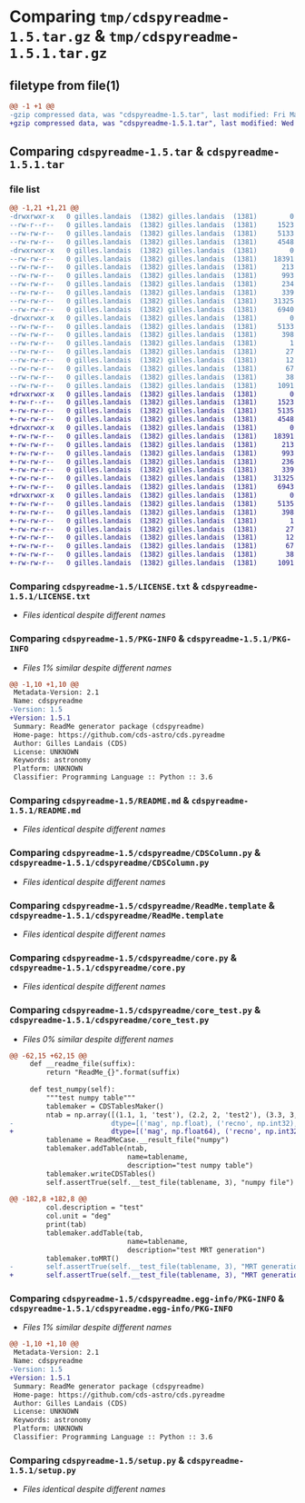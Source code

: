 # Comparing `tmp/cdspyreadme-1.5.tar.gz` & `tmp/cdspyreadme-1.5.1.tar.gz`

## filetype from file(1)

```diff
@@ -1 +1 @@
-gzip compressed data, was "cdspyreadme-1.5.tar", last modified: Fri Mar 17 17:04:14 2023, max compression
+gzip compressed data, was "cdspyreadme-1.5.1.tar", last modified: Wed Jun  7 09:08:00 2023, max compression
```

## Comparing `cdspyreadme-1.5.tar` & `cdspyreadme-1.5.1.tar`

### file list

```diff
@@ -1,21 +1,21 @@
-drwxrwxr-x   0 gilles.landais  (1382) gilles.landais  (1381)        0 2023-03-17 17:04:14.686071 cdspyreadme-1.5/
--rw-r--r--   0 gilles.landais  (1382) gilles.landais  (1381)     1523 2021-02-25 08:29:36.000000 cdspyreadme-1.5/LICENSE.txt
--rw-rw-r--   0 gilles.landais  (1382) gilles.landais  (1381)     5133 2023-03-17 17:04:14.686071 cdspyreadme-1.5/PKG-INFO
--rw-rw-r--   0 gilles.landais  (1382) gilles.landais  (1381)     4548 2022-03-21 17:27:54.000000 cdspyreadme-1.5/README.md
-drwxrwxr-x   0 gilles.landais  (1382) gilles.landais  (1381)        0 2023-03-17 17:04:14.686071 cdspyreadme-1.5/cdspyreadme/
--rw-rw-r--   0 gilles.landais  (1382) gilles.landais  (1381)    18391 2021-06-11 07:12:14.000000 cdspyreadme-1.5/cdspyreadme/CDSColumn.py
--rw-rw-r--   0 gilles.landais  (1382) gilles.landais  (1381)      213 2021-04-30 10:20:23.000000 cdspyreadme-1.5/cdspyreadme/MRT.template
--rw-rw-r--   0 gilles.landais  (1382) gilles.landais  (1381)      993 2022-06-01 07:50:01.000000 cdspyreadme-1.5/cdspyreadme/ReadMe.template
--rw-rw-r--   0 gilles.landais  (1382) gilles.landais  (1381)      234 2023-03-14 10:56:06.000000 cdspyreadme-1.5/cdspyreadme/__init__.py
--rw-rw-r--   0 gilles.landais  (1382) gilles.landais  (1381)      339 2021-02-25 08:29:19.000000 cdspyreadme-1.5/cdspyreadme/bytebybyte.template
--rw-rw-r--   0 gilles.landais  (1382) gilles.landais  (1381)    31325 2023-03-14 10:56:06.000000 cdspyreadme-1.5/cdspyreadme/core.py
--rw-rw-r--   0 gilles.landais  (1382) gilles.landais  (1381)     6940 2021-02-25 08:29:19.000000 cdspyreadme-1.5/cdspyreadme/core_test.py
-drwxrwxr-x   0 gilles.landais  (1382) gilles.landais  (1381)        0 2023-03-17 17:04:14.686071 cdspyreadme-1.5/cdspyreadme.egg-info/
--rw-rw-r--   0 gilles.landais  (1382) gilles.landais  (1381)     5133 2023-03-17 17:04:14.000000 cdspyreadme-1.5/cdspyreadme.egg-info/PKG-INFO
--rw-rw-r--   0 gilles.landais  (1382) gilles.landais  (1381)      398 2023-03-17 17:04:14.000000 cdspyreadme-1.5/cdspyreadme.egg-info/SOURCES.txt
--rw-rw-r--   0 gilles.landais  (1382) gilles.landais  (1381)        1 2023-03-17 17:04:14.000000 cdspyreadme-1.5/cdspyreadme.egg-info/dependency_links.txt
--rw-rw-r--   0 gilles.landais  (1382) gilles.landais  (1381)       27 2023-03-17 17:04:14.000000 cdspyreadme-1.5/cdspyreadme.egg-info/requires.txt
--rw-rw-r--   0 gilles.landais  (1382) gilles.landais  (1381)       12 2023-03-17 17:04:14.000000 cdspyreadme-1.5/cdspyreadme.egg-info/top_level.txt
--rw-rw-r--   0 gilles.landais  (1382) gilles.landais  (1381)       67 2021-06-11 07:27:38.000000 cdspyreadme-1.5/pyproject.toml
--rw-rw-r--   0 gilles.landais  (1382) gilles.landais  (1381)       38 2023-03-17 17:04:14.686071 cdspyreadme-1.5/setup.cfg
--rw-rw-r--   0 gilles.landais  (1382) gilles.landais  (1381)     1091 2021-06-11 08:39:58.000000 cdspyreadme-1.5/setup.py
+drwxrwxr-x   0 gilles.landais  (1382) gilles.landais  (1381)        0 2023-06-07 09:08:00.784558 cdspyreadme-1.5.1/
+-rw-r--r--   0 gilles.landais  (1382) gilles.landais  (1381)     1523 2021-02-25 08:29:36.000000 cdspyreadme-1.5.1/LICENSE.txt
+-rw-rw-r--   0 gilles.landais  (1382) gilles.landais  (1381)     5135 2023-06-07 09:08:00.784558 cdspyreadme-1.5.1/PKG-INFO
+-rw-rw-r--   0 gilles.landais  (1382) gilles.landais  (1381)     4548 2022-03-21 17:27:54.000000 cdspyreadme-1.5.1/README.md
+drwxrwxr-x   0 gilles.landais  (1382) gilles.landais  (1381)        0 2023-06-07 09:08:00.784558 cdspyreadme-1.5.1/cdspyreadme/
+-rw-rw-r--   0 gilles.landais  (1382) gilles.landais  (1381)    18391 2021-06-11 07:12:14.000000 cdspyreadme-1.5.1/cdspyreadme/CDSColumn.py
+-rw-rw-r--   0 gilles.landais  (1382) gilles.landais  (1381)      213 2021-04-30 10:20:23.000000 cdspyreadme-1.5.1/cdspyreadme/MRT.template
+-rw-rw-r--   0 gilles.landais  (1382) gilles.landais  (1381)      993 2022-06-01 07:50:01.000000 cdspyreadme-1.5.1/cdspyreadme/ReadMe.template
+-rw-rw-r--   0 gilles.landais  (1382) gilles.landais  (1381)      236 2023-06-07 08:59:15.000000 cdspyreadme-1.5.1/cdspyreadme/__init__.py
+-rw-rw-r--   0 gilles.landais  (1382) gilles.landais  (1381)      339 2021-02-25 08:29:19.000000 cdspyreadme-1.5.1/cdspyreadme/bytebybyte.template
+-rw-rw-r--   0 gilles.landais  (1382) gilles.landais  (1381)    31325 2023-03-14 10:56:06.000000 cdspyreadme-1.5.1/cdspyreadme/core.py
+-rw-rw-r--   0 gilles.landais  (1382) gilles.landais  (1381)     6943 2023-06-07 08:57:54.000000 cdspyreadme-1.5.1/cdspyreadme/core_test.py
+drwxrwxr-x   0 gilles.landais  (1382) gilles.landais  (1381)        0 2023-06-07 09:08:00.784558 cdspyreadme-1.5.1/cdspyreadme.egg-info/
+-rw-rw-r--   0 gilles.landais  (1382) gilles.landais  (1381)     5135 2023-06-07 09:08:00.000000 cdspyreadme-1.5.1/cdspyreadme.egg-info/PKG-INFO
+-rw-rw-r--   0 gilles.landais  (1382) gilles.landais  (1381)      398 2023-06-07 09:08:00.000000 cdspyreadme-1.5.1/cdspyreadme.egg-info/SOURCES.txt
+-rw-rw-r--   0 gilles.landais  (1382) gilles.landais  (1381)        1 2023-06-07 09:08:00.000000 cdspyreadme-1.5.1/cdspyreadme.egg-info/dependency_links.txt
+-rw-rw-r--   0 gilles.landais  (1382) gilles.landais  (1381)       27 2023-06-07 09:08:00.000000 cdspyreadme-1.5.1/cdspyreadme.egg-info/requires.txt
+-rw-rw-r--   0 gilles.landais  (1382) gilles.landais  (1381)       12 2023-06-07 09:08:00.000000 cdspyreadme-1.5.1/cdspyreadme.egg-info/top_level.txt
+-rw-rw-r--   0 gilles.landais  (1382) gilles.landais  (1381)       67 2021-06-11 07:27:38.000000 cdspyreadme-1.5.1/pyproject.toml
+-rw-rw-r--   0 gilles.landais  (1382) gilles.landais  (1381)       38 2023-06-07 09:08:00.784558 cdspyreadme-1.5.1/setup.cfg
+-rw-rw-r--   0 gilles.landais  (1382) gilles.landais  (1381)     1091 2021-06-11 08:39:58.000000 cdspyreadme-1.5.1/setup.py
```

### Comparing `cdspyreadme-1.5/LICENSE.txt` & `cdspyreadme-1.5.1/LICENSE.txt`

 * *Files identical despite different names*

### Comparing `cdspyreadme-1.5/PKG-INFO` & `cdspyreadme-1.5.1/PKG-INFO`

 * *Files 1% similar despite different names*

```diff
@@ -1,10 +1,10 @@
 Metadata-Version: 2.1
 Name: cdspyreadme
-Version: 1.5
+Version: 1.5.1
 Summary: ReadMe generator package (cdspyreadme)
 Home-page: https://github.com/cds-astro/cds.pyreadme
 Author: Gilles Landais (CDS)
 License: UNKNOWN
 Keywords: astronomy
 Platform: UNKNOWN
 Classifier: Programming Language :: Python :: 3.6
```

### Comparing `cdspyreadme-1.5/README.md` & `cdspyreadme-1.5.1/README.md`

 * *Files identical despite different names*

### Comparing `cdspyreadme-1.5/cdspyreadme/CDSColumn.py` & `cdspyreadme-1.5.1/cdspyreadme/CDSColumn.py`

 * *Files identical despite different names*

### Comparing `cdspyreadme-1.5/cdspyreadme/ReadMe.template` & `cdspyreadme-1.5.1/cdspyreadme/ReadMe.template`

 * *Files identical despite different names*

### Comparing `cdspyreadme-1.5/cdspyreadme/core.py` & `cdspyreadme-1.5.1/cdspyreadme/core.py`

 * *Files identical despite different names*

### Comparing `cdspyreadme-1.5/cdspyreadme/core_test.py` & `cdspyreadme-1.5.1/cdspyreadme/core_test.py`

 * *Files 0% similar despite different names*

```diff
@@ -62,15 +62,15 @@
     def __readme_file(suffix):
         return "ReadMe_{}".format(suffix)
 
     def test_numpy(self):
         """test numpy table"""
         tablemaker = CDSTablesMaker()
         ntab = np.array([(1.1, 1, 'test'), (2.2, 2, 'test2'), (3.3, 3, None), (None, -1, '')],
-                        dtype=[('mag', np.float), ('recno', np.int32), ('comment', np.str_, 10)])
+                        dtype=[('mag', np.float64), ('recno', np.int32), ('comment', np.str_, 10)])
         tablename = ReadMeCase.__result_file("numpy")
         tablemaker.addTable(ntab,
                             name=tablename,
                             description="test numpy table")
         tablemaker.writeCDSTables()
         self.assertTrue(self.__test_file(tablename, 3), "numpy file")
 
@@ -182,8 +182,8 @@
         col.description = "test"
         col.unit = "deg"
         print(tab)
         tablemaker.addTable(tab,
                             name=tablename,
                             description="test MRT generation")
         tablemaker.toMRT()
-        self.assertTrue(self.__test_file(tablename, 3), "MRT generation")
+        self.assertTrue(self.__test_file(tablename, 3), "MRT generation")
```

### Comparing `cdspyreadme-1.5/cdspyreadme.egg-info/PKG-INFO` & `cdspyreadme-1.5.1/cdspyreadme.egg-info/PKG-INFO`

 * *Files 1% similar despite different names*

```diff
@@ -1,10 +1,10 @@
 Metadata-Version: 2.1
 Name: cdspyreadme
-Version: 1.5
+Version: 1.5.1
 Summary: ReadMe generator package (cdspyreadme)
 Home-page: https://github.com/cds-astro/cds.pyreadme
 Author: Gilles Landais (CDS)
 License: UNKNOWN
 Keywords: astronomy
 Platform: UNKNOWN
 Classifier: Programming Language :: Python :: 3.6
```

### Comparing `cdspyreadme-1.5/setup.py` & `cdspyreadme-1.5.1/setup.py`

 * *Files identical despite different names*

